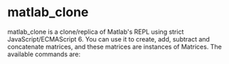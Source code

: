 # matlab_clone
matlab_clone is a clone/replica of Matlab's REPL using strict JavaScript/ECMAScript 6. You can use it to create, add, 
subtract and concatenate matrices, and these matrices are instances of Matrices. The available commands are:

